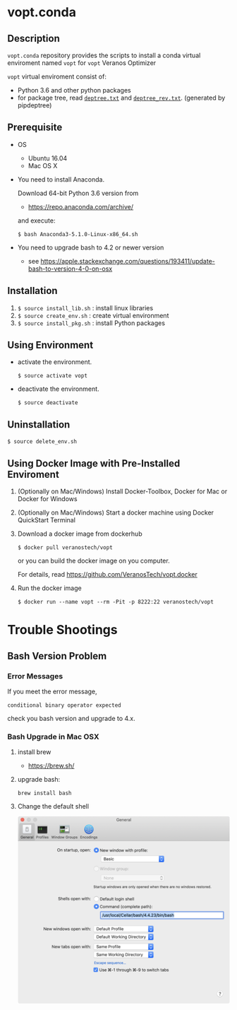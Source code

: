 # vopt.conda

## Description

`vopt.conda` repository provides the scripts to install
a conda virtual enviroment named `vopt` for `vopt` Veranos Optimizer

`vopt` virtual enviroment consist of:

* Python 3.6 and other python packages
* for package tree, read [`deptree.txt`](deptree.txt) and [`deptree_rev.txt`](deptree_rev.txt). (generated by pipdeptree)


## Prerequisite

* OS

  * Ubuntu 16.04
  * Mac OS X

* You need to install Anaconda.

  Download 64-bit Python 3.6 version from
    * https://repo.anaconda.com/archive/

  and execute:
  ```
  $ bash Anaconda3-5.1.0-Linux-x86_64.sh
  ```

* You need to upgrade bash to 4.2 or newer version

  * see https://apple.stackexchange.com/questions/193411/update-bash-to-version-4-0-on-osx


## Installation


1. `$ source install_lib.sh` : install linux libraries
1. `$ source create_env.sh` : create virtual environment
1. `$ source install_pkg.sh` : install Python packages


## Using Environment

* activate the environment.
  ```
  $ source activate vopt
  ```

* deactivate the environment.
  ```
  $ source deactivate
  ```

## Uninstallation

```
$ source delete_env.sh
```

## Using Docker Image with Pre-Installed Enviroment

1. (Optionally on Mac/Windows) Install Docker-Toolbox, Docker for Mac or Docker for Windows
1. (Optionally on Mac/Windows) Start a docker machine using Docker QuickStart Terminal
1. Download a docker image from dockerhub
   ```
   $ docker pull veranostech/vopt
   ```

   or you can build the docker image on you computer.

   For details, read https://github.com/VeranosTech/vopt.docker

1. Run the docker image
   ```
   $ docker run --name vopt --rm -Pit -p 8222:22 veranostech/vopt
   ```


# Trouble Shootings

## Bash Version Problem

### Error Messages

If you meet the error message,
```
conditional binary operator expected
```

check you bash version and upgrade to 4.x.

### Bash Upgrade in Mac OSX

1. install brew

   * https://brew.sh/

2. upgrade bash:

   ```
   brew install bash
   ```

3. Change the default shell

   ![macosxchangeshell](./macosxchangeshell.png)

